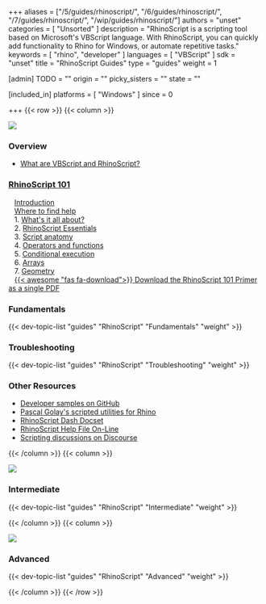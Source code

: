 +++
aliases = ["/5/guides/rhinoscript/", "/6/guides/rhinoscript/", "/7/guides/rhinoscript/", "/wip/guides/rhinoscript/"]
authors = "unset"
categories = [ "Unsorted" ]
description = "RhinoScript is a scripting tool based on Microsoft's VBScript language. With RhinoScript, you can quickly add functionality to Rhino for Windows, or automate repetitive tasks."
keywords = [ "rhino", "developer" ]
languages = [ "VBScript" ]
sdk = "unset"
title = "RhinoScript Guides"
type = "guides"
weight = 1

[admin]
TODO = ""
origin = ""
picky_sisters = ""
state = ""

[included_in]
platforms = [ "Windows" ]
since = 0

+++
{{< row >}}
{{< column >}}

<!--the .snagit project for this image can be found next to the image -->
[<img src="/images/rhinoscript-guides-col1.png">](http://www.rhino3d.com/download/rhino/5.0/rhinoscript101)

### Overview

- [What are VBScript and RhinoScript?](/guides/rhinoscript/what-are-vbscript-rhinoscript)

### [RhinoScript 101](/guides/rhinoscript/primer-101)

&nbsp;&nbsp; [Introduction](/guides/rhinoscript/primer-101)  
&nbsp;&nbsp; [Where to find help](/guides/rhinoscript/primer-101/where-to-find-help/)  
&nbsp;&nbsp; 1. [What's it all about?](/guides/rhinoscript/primer-101/1-whats-it-all-about/)  
&nbsp;&nbsp; 2. [RhinoScript Essentials](/guides/rhinoscript/primer-101/2-vbscript-essentials/)  
&nbsp;&nbsp; 3. [Script anatomy](/guides/rhinoscript/primer-101/3-script-anatomy/)  
&nbsp;&nbsp; 4. [Operators and functions](/guides/rhinoscript/primer-101/4-operators-and-functions/)  
&nbsp;&nbsp; 5. [Conditional execution](/guides/rhinoscript/primer-101/5-conditional-execution/)  
&nbsp;&nbsp; 6. [Arrays](/guides/rhinoscript/primer-101/6-arrays/)  
&nbsp;&nbsp; 7. [Geometry](/guides/rhinoscript/primer-101/7-geometry/)  
&nbsp;&nbsp; [{{< awesome "fas fa-download">}} ](http://www.rhino3d.com/download/rhino/5.0/rhinoscript101) [Download the RhinoScript 101 Primer as a single PDF ](http://www.rhino3d.com/download/rhino/5.0/rhinoscript101)

### Fundamentals

{{< dev-topic-list "guides" "RhinoScript" "Fundamentals" "weight" >}}

### Troubleshooting

{{< dev-topic-list "guides" "RhinoScript" "Troubleshooting" "weight" >}}

### Other Resources

- [Developer samples on GitHub](https://github.com/mcneel/rhino-developer-samples)
- [Pascal Golay's scripted utilities for Rhino](http://wiki.mcneel.com/people/pascalgolay)
- [RhinoScript Dash Docset](http://discourse.mcneel.com/t/rhinoscript-dash-docset/6382)
- [RhinoScript Help File On-Line](http://www.rhino3d.com/5/rhinoscript/index.html)
- [Scripting discussions on Discourse](https://discourse.mcneel.com/c/scripting)

{{< /column >}}
{{< column >}}

<!--the .snagit project for this image can be found next to the image -->
[<img src="/images/rhinoscript-guides-col2.png">](/guides/rhinoscript/comparing-arrays/)

### Intermediate

{{< dev-topic-list "guides" "RhinoScript" "Intermediate" "weight" >}}

{{< /column >}}
{{< column >}}

<!--the .snagit project for this image can be found next to the image -->
[<img src="/images/rhinoscript-guides-col3.png">](/guides/rhinoscript/array-utilities/)

### Advanced

{{< dev-topic-list "guides" "RhinoScript" "Advanced" "weight" >}}

{{< /column >}}
{{< /row >}}
